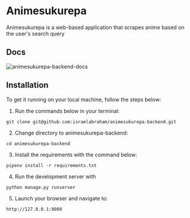 # Animesukurepa

Animesukurepa is a web-based application that scrapes anime based on the user's search query

## Docs
![animesukurepa-backend-docs](https://user-images.githubusercontent.com/55067204/188333436-dc9db2f8-ebb3-44e3-ac8a-f0ae4d1cf356.png)

## Installation

To get it running on your local machine, follow the steps below:

1. Run the commands below in your terminal:

```
git clone git@github.com:israelabraham/animesukurepa-backend.git
```

2. Change directory to animesukurepa-backend:

```
cd animesukurepa-backend
```

3. Install the requirements with the command below:

```
pipenv install -r requirements.txt
```

4. Run the development server with

```
python manage.py runserver
```

5. Launch your browser and navigate to:

```
http://127.0.0.1:8000
```
